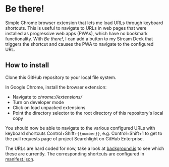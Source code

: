 # Be there!

Simple Chrome browser extension that lets me load URLs through keyboard shortcuts. This is useful to navigate to URLs in web pages that were installed as progressive web apps (PWAs), which have no bookmark functionality. With _Be there!_, I can add a button to my Stream Deck that triggers the shortcut and causes the PWA to navigate to the configured URL.

## How to install

Clone this GitHub repository to your local file system.

In Google Chrome, install the browser extension:

* Navigate to _chrome://extensions/_
* Turn on developer mode
* Click on load unpacked extensions
* Point the directory selector to the root directory of this repository's local copy

You should now be able to navigate to the various configured URLs with keyboard shortcuts Control+Shift+`{{number}}`, e.g. Control+Shift+1 to get to the pull requests page of project Searchlight on GitHub Enterprise.

The URLs are hard coded for now, take a look at [background.js](background.js) to see which these are currently. The corresponding shortcuts are configured in [manifest.json](manifest.json).


